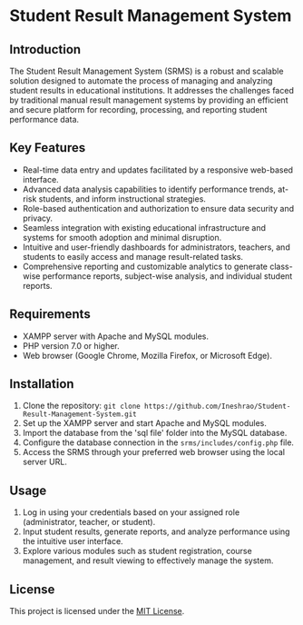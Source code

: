 # Student Result Management System

## Introduction

The Student Result Management System (SRMS) is a robust and scalable solution designed to automate the process of managing and analyzing student results in educational institutions. It addresses the challenges faced by traditional manual result management systems by providing an efficient and secure platform for recording, processing, and reporting student performance data.

## Key Features

- Real-time data entry and updates facilitated by a responsive web-based interface.
- Advanced data analysis capabilities to identify performance trends, at-risk students, and inform instructional strategies.
- Role-based authentication and authorization to ensure data security and privacy.
- Seamless integration with existing educational infrastructure and systems for smooth adoption and minimal disruption.
- Intuitive and user-friendly dashboards for administrators, teachers, and students to easily access and manage result-related tasks.
- Comprehensive reporting and customizable analytics to generate class-wise performance reports, subject-wise analysis, and individual student reports.

## Requirements

- XAMPP server with Apache and MySQL modules.
- PHP version 7.0 or higher.
- Web browser (Google Chrome, Mozilla Firefox, or Microsoft Edge).

## Installation

1. Clone the repository: `git clone https://github.com/Ineshrao/Student-Result-Management-System.git`
2. Set up the XAMPP server and start Apache and MySQL modules.
3. Import the database from the 'sql file' folder into the MySQL database.
4. Configure the database connection in the `srms/includes/config.php` file.
5. Access the SRMS through your preferred web browser using the local server URL.

## Usage

1. Log in using your credentials based on your assigned role (administrator, teacher, or student).
2. Input student results, generate reports, and analyze performance using the intuitive user interface.
3. Explore various modules such as student registration, course management, and result viewing to effectively manage the system.

## License

This project is licensed under the [MIT License](LICENSE).
